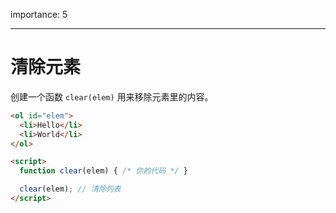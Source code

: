 importance: 5

---

# 清除元素

创建一个函数 `clear(elem)` 用来移除元素里的内容。

```html height=60
<ol id="elem">
  <li>Hello</li>
  <li>World</li>
</ol>

<script>
  function clear(elem) { /* 你的代码 */ }

  clear(elem); // 清除列表
</script>
```
